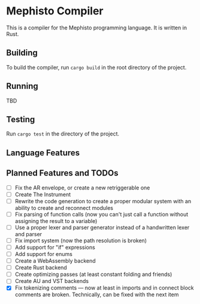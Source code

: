 # Mephisto Compiler

This is a compiler for the Mephisto programming language. It is written in Rust.

## Building

To build the compiler, run `cargo build` in the root directory of the project.

## Running

TBD

## Testing

Run `cargo test` in the directory of the project.

## Language Features

## Planned Features and TODOs

* [ ] Fix the AR envelope, or create a new retriggerable one
* [ ] Create The Instrument
* [ ] Rewrite the code generation to create a proper modular system with an ability to create and reconnect modules
* [ ] Fix parsing of function calls (now you can't just call a function without assigning the result to a variable)
* [ ] Use a proper lexer and parser generator instead of a handwritten lexer and parser
* [ ] Fix import system (now the path resolution is broken)
* [ ] Add support for "if" expressions
* [ ] Add support for enums
* [ ] Create a WebAssembly backend
* [ ] Create Rust backend
* [ ] Create optimizing passes (at least constant folding and friends)
* [ ] Create AU and VST backends
* [x] Fix tokenizing comments — now at least in imports and in connect block comments are broken. Technically, can be fixed with the next item
